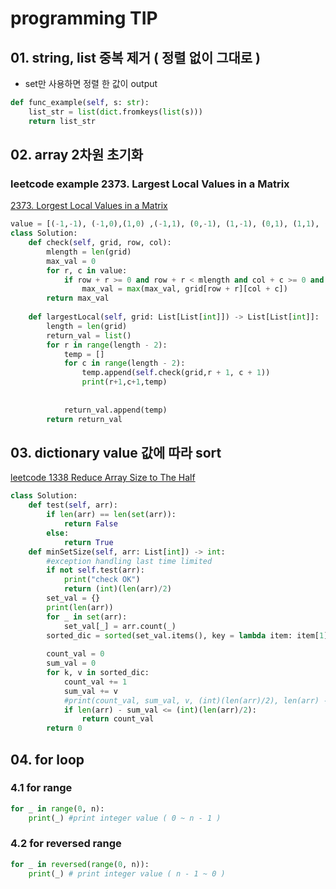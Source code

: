 # programming TIP

## 01. string, list 중복 제거 ( 정렬 없이 그대로 )

- set만 사용하면 정렬 한 값이 output  

```python
def func_example(self, s: str):
    list_str = list(dict.fromkeys(list(s)))
    return list_str
```

## 02. array 2차원 초기화

### leetcode example 2373. Largest Local Values in a Matrix

[2373. Lorgest Local Values in a Matrix](https://leetcode.com/problems/largest-local-values-in-a-matrix/)  

```python
value = [(-1,-1), (-1,0),(1,0) ,(-1,1), (0,-1), (1,-1), (0,1), (1,1), (0,0)]
class Solution:
    def check(self, grid, row, col):
        mlength = len(grid)
        max_val = 0
        for r, c in value:
            if row + r >= 0 and row + r < mlength and col + c >= 0 and col + r < mlength:
                max_val = max(max_val, grid[row + r][col + c])
        return max_val
    
    def largestLocal(self, grid: List[List[int]]) -> List[List[int]]:
        length = len(grid)
        return_val = list()
        for r in range(length - 2):
            temp = []
            for c in range(length - 2):
                temp.append(self.check(grid,r + 1, c + 1))
                print(r+1,c+1,temp)
                
            
            return_val.append(temp)
        return return_val
```

## 03. dictionary value 값에 따라 sort 

[leetcode 1338 Reduce Array Size to The Half](https://leetcode.com/problems/reduce-array-size-to-the-half/)  

```python
class Solution:
    def test(self, arr):
        if len(arr) == len(set(arr)):
            return False
        else:
            return True
    def minSetSize(self, arr: List[int]) -> int:
        #exception handling last time limited 
        if not self.test(arr):
            print("check OK")
            return (int)(len(arr)/2)
        set_val = {}
        print(len(arr))
        for _ in set(arr):
            set_val[_] = arr.count(_)
        sorted_dic = sorted(set_val.items(), key = lambda item: item[1], reverse = True)
        
        count_val = 0
        sum_val = 0
        for k, v in sorted_dic:
            count_val += 1
            sum_val += v
            #print(count_val, sum_val, v, (int)(len(arr)/2), len(arr) - sum_val)
            if len(arr) - sum_val <= (int)(len(arr)/2):
                return count_val
        return 0
```

## 04. for loop 

### 4.1 for range

```python
for _ in range(0, n):
    print(_) #print integer value ( 0 ~ n - 1 )
```

### 4.2 for reversed range

```python
for _ in reversed(range(0, n)):
    print(_) # print integer value ( n - 1 ~ 0 )
```

